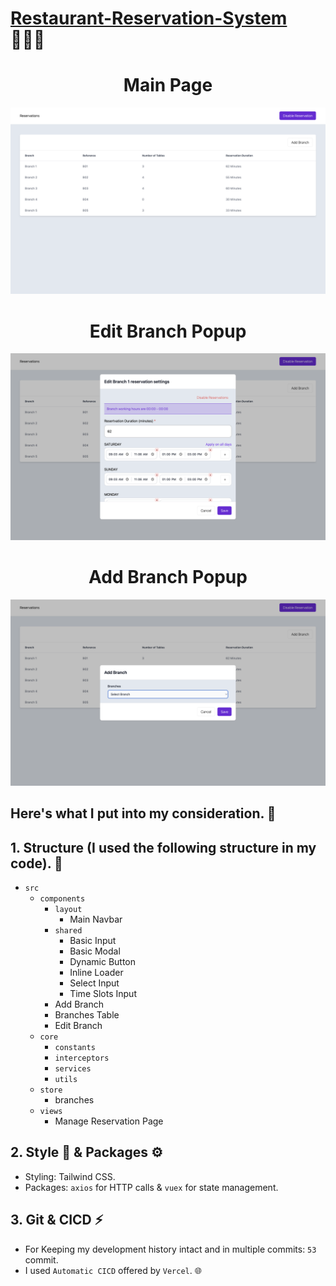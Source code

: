 # [Restaurant-Reservation-System](https://restaurant-reservation-system-brown.vercel.app/) 👨🏻‍🍳

<h1 align="center">Main Page</h1>

![Main Page Preview](Main_Page.png)

<h1 align="center">Edit Branch Popup</h1>

![Edit Branch Popup Preview](Edit_Branch_Popup.png)

<h1 align="center">Add Branch Popup</h1>

![Edit Branch Popup Preview](Add_Branch_Popup.png)

## Here's what I put into my consideration. 🧠

## 1. Structure (I used the following structure in my code). 🧹

- `src`
  - `components`
    - `layout`
      - Main Navbar
    - `shared`
      - Basic Input
      - Basic Modal
      - Dynamic Button
      - Inline Loader
      - Select Input
      - Time Slots Input
    - Add Branch
    - Branches Table
    - Edit Branch
  - `core`
    - `constants`
    - `interceptors`
    - `services`
    - `utils`
  - `store`
    - branches
  - `views`
    - Manage Reservation Page

## 2. Style 🎨 & Packages ⚙️

- Styling: Tailwind CSS.
- Packages: `axios` for HTTP calls & `vuex` for state management.

## 3. Git & CICD ⚡

- For Keeping my development history intact and in multiple commits: `53` commit.
- I used `Automatic CICD` offered by `Vercel`. 🌐
